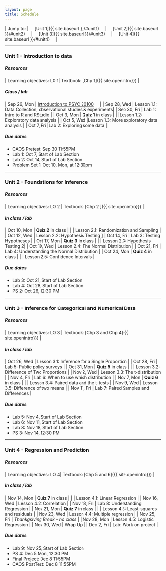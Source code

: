 ```yaml
---
layout: page
title: Schedule
---
```


| Jump to: | &nbsp;&nbsp;&nbsp; [Unit 1]({{ site.baseurl }}/#unit1) &nbsp;&nbsp;&nbsp; | &nbsp;&nbsp;&nbsp; [Unit 2]({{ site.baseurl }}/#unit2) &nbsp;&nbsp;&nbsp; | &nbsp;&nbsp;&nbsp; [Unit 3]({{ site.baseurl }}/#unit3) &nbsp;&nbsp;&nbsp; | &nbsp;&nbsp;&nbsp; [Unit 4]({{ site.baseurl }}/#unit4) &nbsp;&nbsp;&nbsp; |

* * *

### <a name="unit1"></a> Unit 1 - Introduction to data 

##### Resources

| Learning objectives: L0 1| Textbook: [Chp 1]({{ site.openintro}}) |

##### Class / lab

| Sep 26, Mon  | [Introduction to PSYC 20100](post/slides/intro.pdf) &nbsp;&nbsp;&nbsp;[<i class="fa fa-print"></i>](post/slides/introH.pdf)   |
| Sep 28, Wed  | Lesson 1.1: Data Collection, observational studies & experiments|
| Sep 30, Fri  | Lab 1: Intro to R and RStudio |
| Oct 3, Mon   |  **Quiz 1** in class |
|              |Lesson 1.2: Exploratory data analysis |
| Oct 5, Wed   |Lesson 1.3: More exploratory data analysis |
| Oct 7, Fri   |Lab 2: Exploring some data |

##### Due dates

* CAOS Pretest: Sep 30 11:55PM 
* Lab 1: Oct 7, Start of Lab Section 
* Lab 2: Oct 14, Start of Lab Section 
* Problem Set 1: Oct 10, Mon, at 12:30pm

* * *

### <a name="unit2"></a> Unit 2 - Foundations for Inference

##### Resources

| Learning objectives: LO 2 | Textbook: [Chp 2 ]({{ site.openintro}}) |

##### In class / lab

| Oct 10, Mon  |  **Quiz 2** in class |
|              | Lesson 2.1: Randomization and Sampling |
| Oct 12, Wed  | Lesson 2.2: Hypothesis Testing ]
| Oct 14, Fri  | Lab 3: Testing Hypotheses |
| Oct 17, Mon  | **Quiz 3** in class |
|              | Lesson 2.3: Hypothesis Testing 2|
| Oct 19, Wed  | Lesson 2.4: The Normal Distribution |
| Oct 21, Fri  | Lab 4: Understanding the Normal Distribution |
| Oct 24, Mon  | **Quiz 4** in class |
|              | Lesson 2.5: Confidence Intervals |

##### Due dates

* Lab 3: Oct 21, Start of Lab Section
* Lab 4: Oct 28, Start of Lab Section
* PS 2: Oct 26, 12:30 PM
 
* * *

### <a name="unit3"></a> Unit 3 - Inference for Categorical and Numerical Data

##### Resources

| Learning objectives: LO 3 | Textbook: [Chp 3 and Chp 4]({{ site.openintro}}) |

##### In class / lab

| Oct 26, Wed | Lesson 3.1: Inference for a Single Proportion |
| Oct 28, Fri | Lab 5: Public policy surveys |
| Oct 31, Mon | **Quiz 5** in class |
|             | Lesson 3.2: Difference of Two Proportions |
| Nov 2, Wed  | Lesson 3.3: The t-distribution |
| Nov 4, Fri  | Lab 6: When to use which distribution |
| Nov 7, Mon  | **Quiz 6** in class |
|             | Lesson 3.4: Paired data and the t-tests |
| Nov 9, Wed  | Lesson 3.5: Difference of two means |
| Nov 11, Fri | Lab 7: Paired Samples and Differences |

##### Due dates

* Lab 5: Nov 4, Start of Lab Section
* Lab 6: Nov 11, Start of Lab Section
* Lab 8: Nov 18, Start of Lab Section
* PS 3: Nov 14, 12:30 PM


* * *

### <a name="unit4"></a> Unit 4 - Regression and Prediction

##### Resources

| Learning objectives: LO 4| Textbook: [Chp 5 and 6]({{ site.openintro}}) |

##### In class / lab

| Nov 14, Mon | **Quiz 7** in class | 
|             | Lesson 4.1: Linear Regression |
| Nov 16, Wed | Lesson 4.2: Correlation |
| Nov 18, Fri | Lab 8: Understanding Regression |
| Nov 21, Mon | **Quiz 7** in class | 
|             | Lesson 4.3: Least-squares and residuals |
| Nov 23, Wed | Lesson 4.4: Multiple regression |
| Nov 25, Fri  | *Thankgsiving Break - no class*  |
| Nov 28, Mon | Lesson 4.5: Logistic Regression |
| Nov 30, Wed  | Wrap Up |
| Dec 2, Fri  | Lab: Work on project |

##### Due dates
* Lab 9: Nov 25, Start of Lab Section
* PS 4: Dec 5 Mon, 12:30 PM
* Final Project: Dec 8 11:55PM 
* CAOS PostTest: Dec 8 11:55PM 

